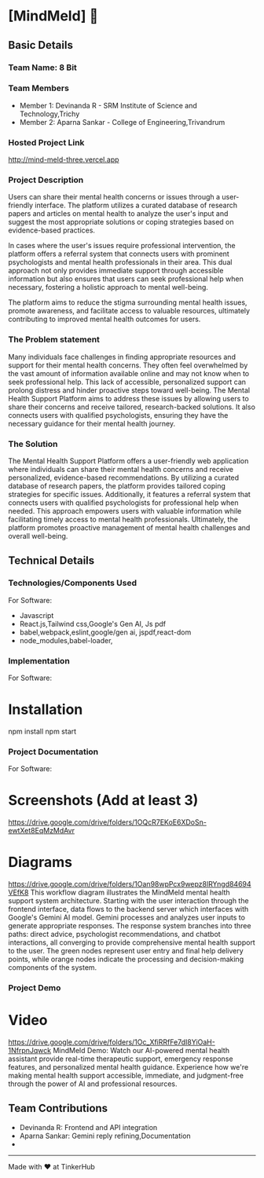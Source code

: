 # [MindMeld] 🎯


## Basic Details
### Team Name: 8 Bit


### Team Members
- Member 1: Devinanda R - SRM Institute of Science and Technology,Trichy
- Member 2: Aparna Sankar - College of Engineering,Trivandrum

### Hosted Project Link
http://mind-meld-three.vercel.app

### Project Description
Users can share their mental health concerns or issues through a user-friendly interface. The platform utilizes a curated database of research papers and articles on mental health to analyze the user's input and suggest the most appropriate solutions or coping strategies based on evidence-based practices.

In cases where the user's issues require professional intervention, the platform offers a referral system that connects users with prominent psychologists and mental health professionals in their area. This dual approach not only provides immediate support through accessible information but also ensures that users can seek professional help when necessary, fostering a holistic approach to mental well-being.

The platform aims to reduce the stigma surrounding mental health issues, promote awareness, and facilitate access to valuable resources, ultimately contributing to improved mental health outcomes for users.

### The Problem statement
Many individuals face challenges in finding appropriate resources and support for their mental health concerns. They often feel overwhelmed by the vast amount of information available online and may not know when to seek professional help. This lack of accessible, personalized support can prolong distress and hinder proactive steps toward well-being. The Mental Health Support Platform aims to address these issues by allowing users to share their concerns and receive tailored, research-backed solutions. It also connects users with qualified psychologists, ensuring they have the necessary guidance for their mental health journey.

### The Solution
The Mental Health Support Platform offers a user-friendly web application where individuals can share their mental health concerns and receive personalized, evidence-based recommendations. By utilizing a curated database of research papers, the platform provides tailored coping strategies for specific issues. Additionally, it features a referral system that connects users with qualified psychologists for professional help when needed. This approach empowers users with valuable information while facilitating timely access to mental health professionals. Ultimately, the platform promotes proactive management of mental health challenges and overall well-being.

## Technical Details
### Technologies/Components Used
For Software:
- Javascript
- React.js,Tailwind css,Google's Gen AI, Js pdf
- babel,webpack,eslint,google/gen ai, jspdf,react-dom
- node_modules,babel-loader,


### Implementation
For Software:
# Installation

npm install
npm start

### Project Documentation
For Software:

# Screenshots (Add at least 3)
https://drive.google.com/drive/folders/1OQcR7EKoE6XDoSn-ewtXet8EqMzMdAvr

# Diagrams
https://drive.google.com/drive/folders/1Oan98wpPcx9wepz8lRYngd84694VEfK8
This workflow diagram illustrates the MindMeld mental health support system architecture. Starting with the user interaction through the frontend interface, data flows to the backend server which interfaces with Google's Gemini AI model. Gemini processes and analyzes user inputs to generate appropriate responses. The response system branches into three paths: direct advice, psychologist recommendations, and chatbot interactions, all converging to provide comprehensive mental health support to the user. The green nodes represent user entry and final help delivery points, while orange nodes indicate the processing and decision-making components of the system.



### Project Demo
# Video
https://drive.google.com/drive/folders/1Oc_XfiRRfFe7dI8YiOaH-1NfrpnJqwck
MindMeld Demo: Watch our AI-powered mental health assistant provide real-time therapeutic support, emergency response features, and personalized mental health guidance. Experience how we're making mental health support accessible, immediate, and judgment-free through the power of AI and professional resources.


## Team Contributions
- Devinanda R: Frontend and API integration
- Aparna Sankar: Gemini reply refining,Documentation
-

---
Made with ❤️ at TinkerHub
